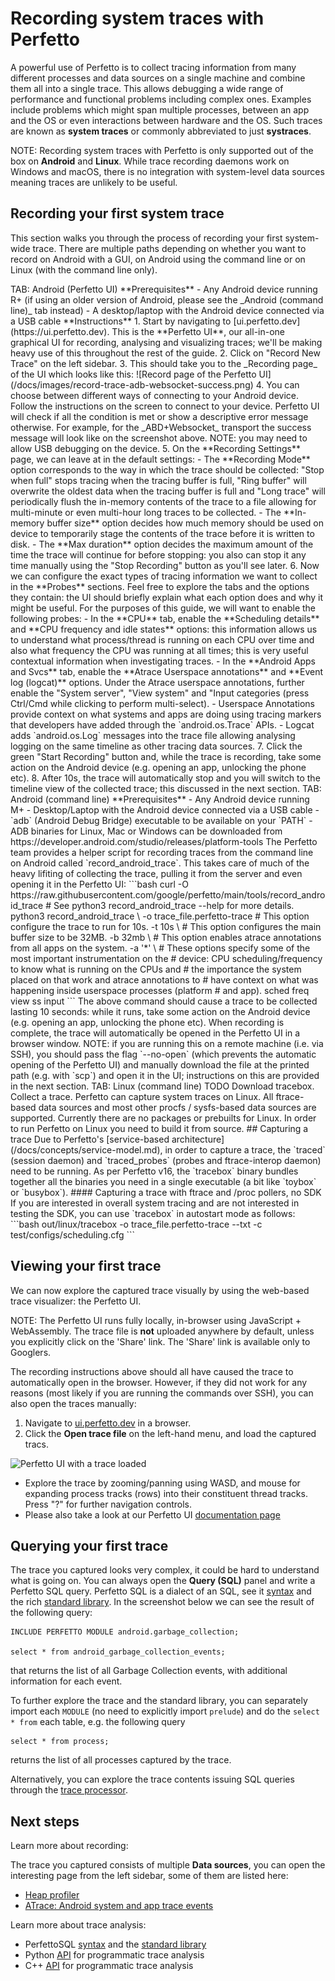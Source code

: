 # Recording system traces with Perfetto

A powerful use of Perfetto is to collect tracing information from many different
processes and data sources on a single machine and combine them all into a
single trace. This allows debugging a wide range of performance and functional
problems including complex ones. Examples include problems which might span
multiple processes, between an app and the OS or even interactions between
hardware and the OS. Such traces are known as **system traces** or commonly
abbreviated to just **systraces**.

NOTE: Recording system traces with Perfetto is only supported out of the box on
**Android** and **Linux**. While trace recording daemons work on Windows and
macOS, there is no integration with system-level data sources meaning traces are
unlikely to be useful.

## Recording your first system trace

This section walks you through the process of recording your first system-wide
trace. There are multiple paths depending on whether you want to record on
Android with a GUI, on Android using the command line or on Linux (with the
command line only).

<?tabs>

TAB: Android (Perfetto UI)

**Prerequisites**

- Any Android device running R+ (if using an older version of Android, please
  see the _Android (command line)_ tab instead)
- A desktop/laptop with the Android device connected via a USB cable

**Instructions**

1. Start by navigating to [ui.perfetto.dev](https://ui.perfetto.dev). This is
   the **Perfetto UI**, our all-in-one graphical UI for recording, analysing and
   visualizing traces; we'll be making heavy use of this throughout the rest of
   the guide.
2. Click on "Record New Trace" on the left sidebar.
3. This should take you to the _Recording page_ of the UI which looks like this:
   ![Record page of the Perfetto UI](/docs/images/record-trace-adb-websocket-success.png)
4. You can choose between different ways of connecting to your Android device.
    Follow the instructions on the screen to connect to your device. Perfetto UI
    will check if all the condition is met or show a descriptive error message
    otherwise. For example, for the _ABD+Websocket_ transport the success
    message will look like on the screenshot above.

   NOTE: you may need to allow USB debugging on the device.

5. On the **Recording Settings** page, we can leave at in the default settings:

   - The **Recording Mode** option corresponds to the way in which the trace
     should be collected: "Stop when full" stops tracing when the tracing buffer
     is full, "Ring buffer" will overwrite the oldest data when the tracing
     buffer is full and "Long trace" will periodically flush the in-memory
     contents of the trace to a file allowing for multi-minute or even
     multi-hour long traces to be collected.
   - The **In-memory buffer size** option decides how much memory should be used
     on device to temporarily stage the contents of the trace before it is
     written to disk.
   - The **Max duration** option decides the maximum amount of the time the
     trace will continue for before stopping: you also can stop it any time
     manually using the "Stop Recording" button as you'll see later.

6. Now we can configure the exact types of tracing information we want to
   collect in the **Probes** sections. Feel free to explore the tabs and the
   options they contain: the UI should briefly explain what each option does and
   why it might be useful. For the purposes of this guide, we will want to
   enable the following probes:

   - In the **CPU** tab, enable the **Scheduling details** and **CPU frequency
     and idle states** options: this information allows us to understand what
     process/thread is running on each CPU over time and also what frequency the
     CPU was running at all times; this is very useful contextual information
     when investigating traces.
   - In the **Android Apps and Svcs** tab, enable the **Atrace Userspace
     annotations** and **Event log (logcat)** options. Under the Atrace
     userspace annotations, further enable the "System server", "View system"
     and "Input categories (press Ctrl/Cmd while clicking to perform
     multi-select).

     - Userspace Annotations provide context on what systems and apps are doing
       using tracing markers that developers have added through the
       `android.os.Trace` APIs.
     - Logcat adds `android.os.Log` messages into the trace file allowing
       analysing logging on the same timeline as other tracing data sources.

7. Click the green "Start Recording" button and, while the trace is recording,
   take some action on the Android device (e.g. opening an app, unlocking the
   phone etc).
8. After 10s, the trace will automatically stop and you will switch to the
   timeline view of the collected trace; this discussed in the next section.

TAB: Android (command line)

**Prerequisites**

- Any Android device running M+
- Desktop/Laptop with the Android device connected via a USB cable
- `adb` (Android Debug Bridge) executable to be available on your `PATH`
  - ADB binaries for Linux, Mac or Windows can be downloaded from
    https://developer.android.com/studio/releases/platform-tools

The Perfetto team provides a helper script for recording traces from the command
line on Android called `record_android_trace`. This takes care of much of the
heavy lifiting of collecting the trace, pulling it from the server and even
opening it in the Perfetto UI:

```bash
curl -O https://raw.githubusercontent.com/google/perfetto/main/tools/record_android_trace

# See python3 record_android_trace --help for more details.
python3 record_android_trace \
   -o trace_file.perfetto-trace
   # This option configure the trace to run for 10s.
   -t 10s \
   # This option configures the main buffer size to be 32MB.
   -b 32mb \
   # This option enables atrace annotations from all apps on the system.
   -a '*' \
   # These options specify some of the most important instrumentation on the
   # device: CPU scheduling/frequency to know what is running on the CPUs and
   # the importance the system placed on that work and atrace annotations to
   # have context on what was happening inside userspace processes (platform
   # and app).
   sched freq view ss input
```

The above command should cause a trace to be collected lasting 10 seconds: while
it runs, take some action on the Android device (e.g. opening an app, unlocking
the phone etc). When recording is complete, the trace will automatically be
opened in the Perfetto UI in a browser window.

NOTE: if you are running this on a remote machine (i.e. via SSH), you should
pass the flag `--no-open` (which prevents the automatic opening of the Perfetto
UI) and manually download the file at the printed path (e.g. with `scp`) and
open it in the UI; instructions on this are provided in the next section.

TAB: Linux (command line)

TODO Download tracebox. Collect a trace.

Perfetto can capture system traces on Linux. All ftrace-based data sources and
most other procfs / sysfs-based data sources are supported.

Currently there are no packages or prebuilts for Linux. In order to run Perfetto
on Linux you need to build it from source.

## Capturing a trace

Due to Perfetto's [service-based architecture](/docs/concepts/service-model.md),
in order to capture a trace, the `traced` (session daemon) and `traced_probes`
(probes and ftrace-interop daemon) need to be running. As per Perfetto v16, the
`tracebox` binary bundles together all the binaries you need in a single
executable (a bit like `toybox` or `busybox`).

#### Capturing a trace with ftrace and /proc pollers, no SDK

If you are interested in overall system tracing and are not interested in
testing the SDK, you can use `tracebox` in autostart mode as follows:

```bash
out/linux/tracebox -o trace_file.perfetto-trace --txt -c test/configs/scheduling.cfg
```

</tabs?>

## Viewing your first trace

We can now explore the captured trace visually by using the web-based trace
visualizer: the Perfetto UI.

NOTE: The Perfetto UI runs fully locally, in-browser using JavaScript +
WebAssembly. The trace file is **not** uploaded anywhere by default, unless you
explicitly click on the 'Share' link. The 'Share' link is available only to
Googlers.

The recording instructions above should all have caused the trace to
automatically open in the browser. However, if they did not work for any reasons
(most likely if you are running the commands over SSH), you can also open the
traces manually:

1. Navigate to [ui.perfetto.dev](https://ui.perfetto.dev) in a browser.
2. Click the **Open trace file** on the left-hand menu, and load the captured
   tracs.

![Perfetto UI with a trace loaded](/docs/images/system-tracing-trace-view.png)

- Explore the trace by zooming/panning using WASD, and mouse for expanding
  process tracks (rows) into their constituent thread tracks. Press "?" for
  further navigation controls.
- Please also take a look at our Perfetto UI
  [documentation page](/docs/visualization/perfetto-ui.md)  

## Querying your first trace

The trace you captured looks very complex, it could be hard to understand what
is going on. You can always open the **Query (SQL)** panel and write a Perfetto
SQL query. Perfetto SQL is a dialect of an SQL, see it
[syntax](/docs/analysis/perfetto-sql-syntax.md) and the rich
[standard library](/docs/analysis/stdlib-docs.autogen). 
In the screenshot below we can see the result of the following query:
```
INCLUDE PERFETTO MODULE android.garbage_collection;

select * from android_garbage_collection_events;
```

that returns the list of all Garbage Collection events, with additional
information for each event.

To further explore the trace and the standard library, you can separately
import each `MODULE` (no need to explicitly import `prelude`) and do the
`select * from` each table, e.g. the following query
```
select * from process;
```

returns the list of all processes captured by the trace.

Alternatively, you can explore the trace contents issuing SQL queries through
the [trace processor](/docs/analysis/trace-processor).

## Next steps

Learn more about recording:

The trace you captured consists of multiple **Data sources**, you can open the
interesting page from the left sidebar, some of them are listed here:
- [Heap profiler](/docs/data-sources/native-heap-profiler.md)
- [ATrace: Android system and app trace events](/docs/data-sources/atrace.md)

Learn more about trace analysis:

- PerfettoSQL [syntax](/docs/analysis/perfetto-sql-syntax.md) and the [standard library](/docs/analysis/stdlib-docs.autogen)
- Python [API](/docs/analysis/trace-processor-python.md) for programmatic trace analysis
- C++ [API](/docs/analysis/trace-processor.md) for programmatic trace analysis

